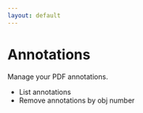 ```yaml
---
layout: default
---
```


# Annotations

Manage your PDF annotations.

* List annotations
* Remove annotations by obj number